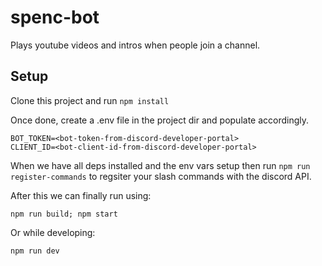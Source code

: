# spenc-bot

Plays youtube videos and intros when people join a channel.

## Setup

Clone this project and run `npm install`

Once done, create a .env file in the project dir and populate accordingly.

```
BOT_TOKEN=<bot-token-from-discord-developer-portal>
CLIENT_ID=<bot-client-id-from-discord-developer-portal>
```

When we have all deps installed and the env vars setup then run `npm run register-commands` to regsiter your slash commands with the discord API.

After this we can finally run using:

```
npm run build; npm start
```

Or while developing:

```
npm run dev
```